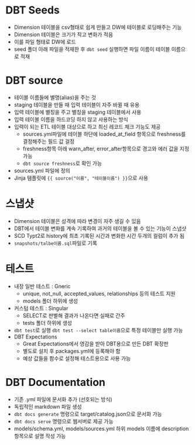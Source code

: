 # DBT Seeds
- Dimension 테이블을 csv형태로 쉽게 만들고 DW에 테이블로 로딩해주는 기능
- Dimension 테이블은 크기가 작고 변화가 적음
- 이를 파일 형태로 DW에 로드
- seed 폴더 아래 파일을 적재한 후 `dbt seed` 실행하면 파일 이름이 테이블 이름으로 적재

# DBT source
- 테이블 이름들에 별명(alias)을 주는 것
- staging 테이블을 만들 때 입력 테이블이 자주 바뀔 때 유용
- 입력 테이블에 별칭을 주고 별칭을 staging 테이블에서 사용
- 입력 테이블 이름을 하드코딩 하지 않고 사용하는 방식
- 입력이 되는 ETL 테이블 대상으로 하고 최신 레코드 체크 기능도 제공
    - sources.yml파일에 테이블 하단에 loaded_at_field 항목으로 freshness를 결정해주는 필드 값 걸정
    - freshness항목 아래 warn_after, error_after항목으로 경고와 에러 값을 지정 가능
    - `dbt source freshness`로 확인 가능
- sources.yml 파일에 정의
- Jinja 템플릿에 `{{ source("이름", "테이블이름") }}`으로 사용

# 스냅샷
- Dimension 테이블은 성격에 따라 변경이 자주 생길 수 있음
- DBT에서 테이블 변화를 계속 기록하여 과거의 테이블을 볼 수 있는 기능이 스냅샷
- SCD Typt2로 history에 최초 기록된 시간과 변화한 시간 두개의 컬럼이 추가 됨
- `snapshots/talbe이름.sql`파일로 기록

# 테스트
- 내장 일반 테스트 : Gneric
    - unique, not_null, accepted_values, relationships 등의 테스트 지원
    - models 폴더 하위에 생성
- 커스텀 테스트 : Singular
    - SELECT로 판별해 결과가 나온다면 실패로 간주
    - tests 폴더 하위에 생성
- `dbt test`로 실행 `dbt test --select table이름`으로 특정 테이블만 실행 가능
- DBT Expectations
    - Great Expectations에서 영감을 받아 DBT용으로 만든 DBT 확장판
    - 별도로 설치 후 packages.yml에 등록해야 함
    - 예상 값들을 함수로 설정해 테스트용으로 사용 가능

# DBT Documentation
- 기존 .yml 파일에 문서화 추가 (선호되는 방식)
- 독립적인 markdown 파일 생성
- `dbt docs generate` 명령으로 target/catalog.json으로 문서화 가능
- `dbt docs serve` 명령으로 웹서버로 제공 가능
- models/schema.yml, models/sources.yml 하위 models 이름에 description 항목으로 설명 작성 가능

